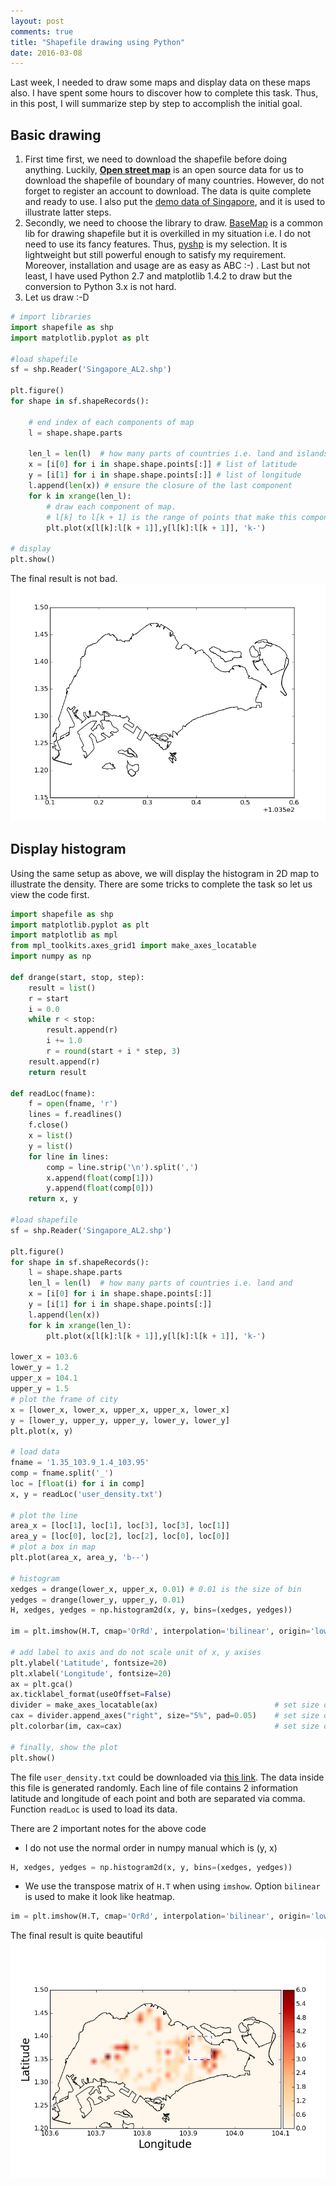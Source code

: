 ```yaml
---
layout: post
comments: true
title: "Shapefile drawing using Python"
date: 2016-03-08
---
```


Last week, I needed to draw some maps and display data on these maps also. I have spent some hours to discover how to complete this task. Thus, in this post, I will summarize step by step to accomplish the initial goal.

## Basic drawing

1. First time first, we need to download the shapefile before doing anything. Luckily, [**Open street map**](https://osm.wno-edv-service.de/boundaries/) is an open source data for us to download the shapefile of boundary of many countries. However, do not forget to register an account to download. The data is quite complete and ready to use. I also put the [demo data of Singapore](/assets/Singapore_AL2.shp), and it is used to illustrate latter steps.
2. Secondly, we need to choose the library to draw. [BaseMap](http://matplotlib.org/basemap/) is a common lib for drawing shapefile but it is overkilled in my situation i.e. I do not need to use its fancy features. Thus, [pyshp](https://pypi.python.org/pypi/pyshp) is my selection. It is lightweight but still powerful enough to satisfy my requirement. Moreover, installation and usage are as easy as ABC :-) . Last but not least, I have used Python 2.7 and matplotlib 1.4.2 to draw but the conversion to Python 3.x is not hard.
3. Let us draw :-D

```python
# import libraries
import shapefile as shp
import matplotlib.pyplot as plt

#load shapefile
sf = shp.Reader('Singapore_AL2.shp')

plt.figure()
for shape in sf.shapeRecords():
    
    # end index of each components of map
    l = shape.shape.parts
    
    len_l = len(l)  # how many parts of countries i.e. land and islands
    x = [i[0] for i in shape.shape.points[:]] # list of latitude
    y = [i[1] for i in shape.shape.points[:]] # list of longitude
    l.append(len(x)) # ensure the closure of the last component
    for k in xrange(len_l):
        # draw each component of map.
        # l[k] to l[k + 1] is the range of points that make this component
        plt.plot(x[l[k]:l[k + 1]],y[l[k]:l[k + 1]], 'k-')

# display
plt.show()
```

The final result is not bad.
<img src="/assets/2016_03_08/plain_Singapore.png">

## Display histogram 

Using the same setup as above, we will display the histogram in 2D map to illustrate the density. There are some tricks to complete the task so let us view the code first.

```python
import shapefile as shp
import matplotlib.pyplot as plt
import matplotlib as mpl
from mpl_toolkits.axes_grid1 import make_axes_locatable
import numpy as np

def drange(start, stop, step):
    result = list()
    r = start
    i = 0.0
    while r < stop:
        result.append(r)
        i += 1.0
        r = round(start + i * step, 3)
    result.append(r)
    return result

def readLoc(fname):
    f = open(fname, 'r')
    lines = f.readlines()
    f.close()
    x = list()
    y = list()
    for line in lines:
        comp = line.strip('\n').split(',')
        x.append(float(comp[1]))
        y.append(float(comp[0]))
    return x, y

#load shapefile
sf = shp.Reader('Singapore_AL2.shp')

plt.figure()
for shape in sf.shapeRecords():
    l = shape.shape.parts
    len_l = len(l)  # how many parts of countries i.e. land and
    x = [i[0] for i in shape.shape.points[:]]
    y = [i[1] for i in shape.shape.points[:]]
    l.append(len(x))
    for k in xrange(len_l):
        plt.plot(x[l[k]:l[k + 1]],y[l[k]:l[k + 1]], 'k-')

lower_x = 103.6
lower_y = 1.2
upper_x = 104.1
upper_y = 1.5
# plot the frame of city
x = [lower_x, lower_x, upper_x, upper_x, lower_x]
y = [lower_y, upper_y, upper_y, lower_y, lower_y]
plt.plot(x, y)

# load data
fname = '1.35_103.9_1.4_103.95'
comp = fname.split('_')
loc = [float(i) for i in comp]
x, y = readLoc('user_density.txt')

# plot the line
area_x = [loc[1], loc[1], loc[3], loc[3], loc[1]]
area_y = [loc[0], loc[2], loc[2], loc[0], loc[0]]
# plot a box in map
plt.plot(area_x, area_y, 'b--')

# histogram
xedges = drange(lower_x, upper_x, 0.01) # 0.01 is the size of bin
yedges = drange(lower_y, upper_y, 0.01)
H, xedges, yedges = np.histogram2d(x, y, bins=(xedges, yedges))

im = plt.imshow(H.T, cmap='OrRd', interpolation='bilinear', origin='low', extent=[xedges[0], xedges[-1], yedges[0], yedges[-1]])

# add label to axis and do not scale unit of x, y axises
plt.ylabel('Latitude', fontsize=20)
plt.xlabel('Longitude', fontsize=20)
ax = plt.gca()
ax.ticklabel_format(useOffset=False)
divider = make_axes_locatable(ax)                          # set size of color bar
cax = divider.append_axes("right", size="5%", pad=0.05)    # set size of color bar
plt.colorbar(im, cax=cax)                                  # set size of color bar 

# finally, show the plot
plt.show()
```

The file ```user_density.txt``` could be downloaded via [this link](/assets/2016_03_08/user_density.txt'). The data inside this file is generated randomly. Each line of file contains 2 information latitude and longitude of each point and both are separated via comma. Function ```readLoc``` is used to load its data.

There are 2 important notes for the above code

- I do not use the normal order in numpy manual which is (y, x)

```python
H, xedges, yedges = np.histogram2d(x, y, bins=(xedges, yedges))
```

- We use the transpose matrix of ```H.T``` when using ```imshow```. Option ```bilinear``` is used to make it look like heatmap.

```python
im = plt.imshow(H.T, cmap='OrRd', interpolation='bilinear', origin='low', extent=[xedges[0], xedges[-1], yedges[0], yedges[-1]])
```

The final result is quite beautiful
<img src="/assets/2016_03_08/hist_Singapore.png">

